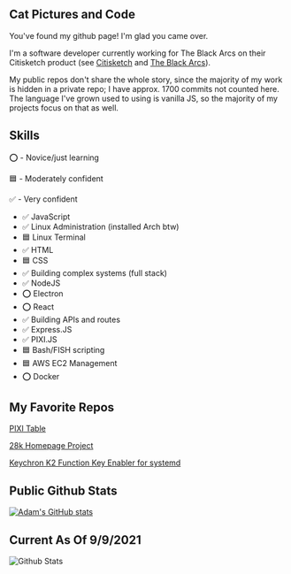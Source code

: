 ## Cat Pictures and Code

You've found my github page! I'm glad you came over.

I'm a software developer currently working for The Black Arcs on their Citisketch product (see [Citisketch](http://www.citisketch.com) and [The Black Arcs](http://www.blackarcs.org)).

My public repos don't share the whole story, since the majority of my work is hidden in a private repo; I have approx. 1700 commits not counted here. The language I've grown used to using is vanilla JS, so the majority of my projects focus on that as well.

## Skills
⭕ - Novice/just learning

🟦 - Moderately confident

✅ - Very confident

- ✅ JavaScript 
- ✅ Linux Administration (installed Arch btw) 
- 🟦 Linux Terminal 
- ✅ HTML 
- 🟦 CSS 
- ✅ Building complex systems (full stack) 
- ✅ NodeJS
- ⭕ Electron 
- ⭕ React 
- ✅ Building APIs and routes 
- ✅ Express.JS 
- ✅ PIXI.JS 
- 🟦 Bash/FISH scripting 
- 🟦 AWS EC2 Management 
- ⭕ Docker

## My Favorite Repos
[PIXI Table](https://github.com/adam-savard/pixi-js-table)

[28k Homepage Project](https://github.com/adam-savard/28k-Homepage)

[Keychron K2 Function Key Enabler for systemd](https://github.com/adam-savard/keychron-k2-function-keys-linux)

## Public Github Stats
[![Adam's GitHub stats](https://github-readme-stats.vercel.app/api?username=adam-savard)](https://github.com/anuraghazra/github-readme-stats)

## Current As Of 9/9/2021

![Github Stats](https://user-images.githubusercontent.com/49501626/132719738-dbb0ad12-43a9-4755-99ae-5996495ec3e9.png)
